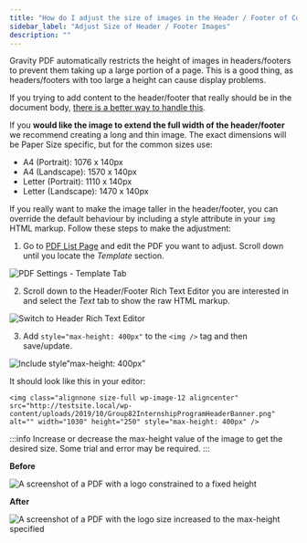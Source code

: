```yaml
---
title: "How do I adjust the size of images in the Header / Footer of Core and Universal templates?"
sidebar_label: "Adjust Size of Header / Footer Images"
description: ""
---
```


Gravity PDF automatically restricts the height of images in headers/footers to prevent them taking up a large portion of a page. This is a good thing, as headers/footers with too large a height can cause display problems. 

If you trying to add content to the header/footer that really should be in the document body, [there is a better way to handle this](add-custom-content.md).

If you **would like the image to extend the full width of the header/footer** we recommend creating a long and thin image. The exact dimensions will be Paper Size specific, but for the common sizes use:

* A4 (Portrait): 1076 x 140px
* A4 (Landscape): 1570 x 140px
* Letter (Portrait): 1110 x 140px
* Letter (Landscape): 1470 x 140px

If you really want to make the image taller in the header/footer, you can override the default behaviour by including a style attribute in your `img` HTML markup. Follow these steps to make the adjustment:

1. Go to [PDF List Page](managing-pdfs.md) and edit the PDF you want to adjust. Scroll down until you locate the _Template_ section. 

![PDF Settings - Template Tab](https://resources.gravitypdf.com/uploads/2021/04/v6-GPDF-Template-Tab.png)

2. Scroll down to the Header/Footer Rich Text Editor you are interested in and select the _Text_ tab to show the raw HTML markup.

![Switch to Header Rich Text Editor](https://resources.gravitypdf.com/uploads/2022/03/v6.2-Header-Switch-to-Text-Editor.png)
  
3. Add `style="max-height: 400px"` to the `<img />` tag and then save/update.

![Include style”max-height: 400px”](https://resources.gravitypdf.com/uploads/2022/03/v6.2-Header-Style.png)

It should look like this in your editor:
```
<img class="alignnone size-full wp-image-12 aligncenter" src="http://testsite.local/wp-content/uploads/2019/10/Group82InternshipProgramHeaderBanner.png" alt="" width="1030" height="250" style="max-height: 400px" />
```

:::info
Increase or decrease the max-height value of the image to get the desired size. Some trial and error may be required.
:::

**Before**

![A screenshot of a PDF with a logo constrained to a fixed height](https://resources.gravitypdf.com/uploads/2021/04/v6-Header-Sample-Before.png)

**After**

![A screenshot of a PDF with the logo size increased to the max-height specified](https://resources.gravitypdf.com/uploads/2021/04/v6-Header-Sample-After.png)
